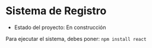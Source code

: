 <h1> Sistema de Registro</h1> 

- Estado del proyecto: En construcción

Para ejecutar el sistema, debes poner:
```npm install react```
